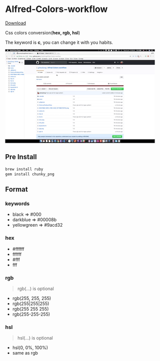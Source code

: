# Alfred-Colors-workflow

[Download](https://github.com/g1eny0ung/Alfred-Colors-workflow/raw/master/dist/Colors.alfredworkflow)

Css colors conversion(**hex, rgb, hsl**)

The keyword is **c**, you can change it with you habits.

![demo](demo.gif)

## Pre Install

```
brew install ruby
gem install chunky_png
```

## Format

### keywords

* black => #000
* darkblue => #00008b
* yellowgreen => #9acd32
### hex 

* #ffffff
* ffffff
* #fff
* fff

### rgb 

> rgb(...) is optional

* rgb(255, 255, 255)
* rgb(255|255|255)
* rgb(255 255 255)
* rgb(255-255-255)

### hsl

> hsl(...) is optional

* hsl(0, 0%, 100%)
* same as rgb
